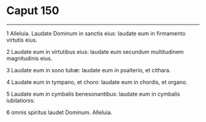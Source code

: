 # Caput 150

***

1 Alleluia. Laudate Dominum in sanctis eius: laudate eum in firmamento virtutis eius.

2 Laudate eum in virtutibus eius: laudate eum secundum multitudinem magnitudinis eius.

3 Laudate eum in sono tubæ: laudate eum in psalterio, et cithara.

4 Laudate eum in tympano, et choro: laudate eum in chordis, et organo.

5 Laudate eum in cymbalis benesonantibus: laudate eum in cymbalis iubilationis:

6 omnis spiritus laudet Dominum. Alleluia.

